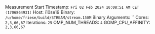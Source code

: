 Measurement Start Timestamp: `Fri 02 Feb 2024 10:08:51 AM CET (1706864931)`
Host: i10se19
Binary: `/u/home/friese/build/STREAM/stream.150M`
Binary Arguments: ``
Cores: `2,3,66,67`
Iterations: `25`
OMP_NUM_THREADS: `4`
GOMP_CPU_AFFINITY: `2,3,66,67`
